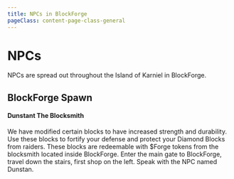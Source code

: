 ```yaml
---
title: NPCs in BlockForge
pageClass: content-page-class-general
---
```


# NPCs
NPCs are spread out throughout the Island of Karniel in BlockForge.

## BlockForge Spawn

#### Dunstant The Blocksmith
We have modified certain blocks to have increased strength and durability. Use these blocks to fortify your defense and protect your Diamond Blocks from raiders. These blocks are redeemable with $Forge tokens from the blocksmith located inside BlockForge. Enter the main gate to BlockForge, travel down the stairs, first shop on the left. Speak with the NPC named Dunstan.
